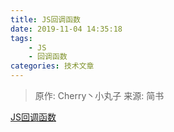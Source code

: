 ```yaml
---
title: JS回调函数
date: 2019-11-04 14:35:18
tags: 
    - JS
    - 回调函数
categories: 技术文章
---
```


> 原作: Cherry丶小丸子
> 来源: 简书

[JS回调函数](https://www.jianshu.com/p/40e459cfdc6f)
